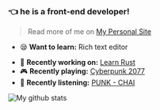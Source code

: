 ### 👈 he is a front-end developer!

> Read more of me on [My Personal Site](https://mongkii.com/)

- 😪 **Want to learn:** Rich text editor
>
- 👷 **Recently working on:** [Learn Rust](https://tourofrust.com/00_en.html)
- 🎮 **Recently playing:** [Cyberpunk 2077](https://store.steampowered.com/app/1091500)
- 🙉 **Recently listening:** [PUNK - CHAI](https://open.spotify.com/album/6oeCIaop263lsQTVTvNv9e)
>
![My github stats](https://github-readme-stats.vercel.app/api?username=mongkii&show_icons=true&title_color=1e8603&text_color=68b587&icon_color=b7d364)

<!--
**Mongkii/Mongkii** is a ✨ _special_ ✨ repository because its `README.md` (this file) appears on your GitHub profile.

Here are some ideas to get you started:

- 🔭 I’m currently working on ...
- 🌱 I’m currently learning ...
- 👯 I’m looking to collaborate on ...
- 🤔 I’m looking for help with ...
- 💬 Ask me about ...
- 📫 How to reach me: ...
- 😄 Pronouns: ...
- ⚡ Fun fact: ...
-->
